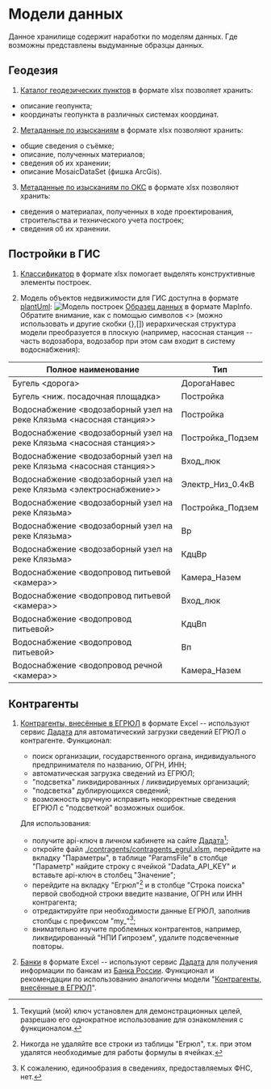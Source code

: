 # Модели данных

Данное хранилище содержит наработки по моделям данных. Где возможны представлены выдуманные образцы данных.

## Геодезия
1. [Каталог геодезических пунктов](./geodesy/geopoints.xlsx) в формате xlsx позволяет хранить:
- описание геопункта;
- координаты геопункта в различных системах координат.

2. [Метаданные по изысканиям](./geodesy/research-metadata.xlsx) в формате xlsx позволяют хранить:
- общие сведения о съёмке;
- описание, полученных материалов;
- сведения об их хранении;
- описание MosaicDataSet (фишка ArcGis).

3. [Метаданные по изысканиям по ОКС](./geodesy/bldg-metadata.xlsx) в формате xlsx позволяют хранить:
- сведения о материалах, полученных в ходе проектирования, строительства и технического учета построек;
- сведения об их хранении.

## Постройки в ГИС

1. [Классификатор](./bldg/classificat.xlsx) в формате xlsx помогает выделять конструктивные элементы построек.

2. Модель объектов недвижимости для ГИС доступна в формате [plantUml](./bldg/modelER.puml):
![Модель построек](https://www.plantuml.com/plantuml/png/bLN9JXj14BttLxJcaiIIBU0C4ISkaQ98y0CZF2XMl4JsSCaYiMHHOYAKHKg40WJkaHhmaC70-1Ug_oYlgWUxYR0pXiCqLVMgNhrvFInsuh0ThpVgglEirdmUjiE6RhIQhTMdxLOZqd5xFV8orMWjNA_7Iwrc_3X4-idASjIkhTrTiLnx4UdPEI-vKelhqJ0rDwDKp15TAj4UPNHjtr520xjbjydGfTsXQp9sLzjDX3OGx7FARf3HT8Nw7gelAIsLbBgdwH29L2Dy0bX6fqWbEAKSxE5Xw8oXG5xPhaOcuLhxLXgbt50Zdz2PW-7CJGn6xe01VhlesBVR33M2jvyhIgtMmqv71tI0NXy11KVNl0TqIkUkDQz0QQ1UAeqV-a4zEImikBz_EHAeINXlkqbzu2v6XT1dtntsoKZB9D_Io8x9AFb7L7jFYP_uWgDq4frS0zJSW5-Fzf0NuIkEWbD4kg1ZFuceCjnkZTscY1I2qlUN7Zt8MM7ifQoK03DfnsCS1vhwT_D4z8ooVvYI6GtfqO1Iu7Pa3FSnw03XkIBVHoXcq8V7zZMbQF86WGqqD31fAaRJOfLCf0GBZevLM1Bbiij_lGspkoFzwLZMEK5-a3iGb3sXMJ6_MQLIyT3VX2HBO2PZj0VQ0yaJPxoYWm9AHUgBe32r8vHdijpvq9hZiVbRnkqqScdv_IOYbhY7hqTkRFSDWDBCo4n4U6o-mmVc_omEqJkp7r3QWpWI-irsmWxNpiatuPzaRWRAjwkhESkRUbCFS46F9iqx4iY0OJ0eEna1Da4-pUqm_r1NQo6-qbNlM5Mgu4T81xE1RfNBU5OgfM3AEp_ra1aPKX2cb9gAZfv_XHb3EV8dz1nta_mA_xRuSVz2-F7SyuM5larko8wRtNqV_0BVehSJpaLgCMfMyN_xBm00)
[Образец данных](./bldg/sample/) в формате MapInfo.
Обратите внимание, как с помощью символов <> (можно использовать и другие скобки {},[]) иерархическая структура модели  преобразуется в плоскую (например, насосная станция -- часть водозабора, водозабор при этом сам входит в систему водоснабжения):

|Полное наименование|Тип|
|--|--|
|Бугель <дорога>|ДорогаНавес
|Бугель <ниж. посадочная площадка>|Постройка
|Водоснабжение <водозаборный узел на реке Клязьма <насосная станция>>|Постройка
|Водоснабжение <водозаборный узел на реке Клязьма <насосная станция>>|Постройка_Подзем
|Водоснабжение <водозаборный узел на реке Клязьма <насосная станция>>|Вход_люк
|Водоснабжение <водозаборный узел на реке Клязьма <электроснабжение>>|Электр_Низ_0.4кВ
|Водоснабжение <водозаборный узел на реке Клязьма>|Постройка_Подзем
|Водоснабжение <водозаборный узел на реке Клязьма>|Вр
|Водоснабжение <водозаборный узел на реке Клязьма>|КдцВр
|Водоснабжение <водопровод питьевой <камера>>|Камера_Назем
|Водоснабжение <водопровод питьевой <камера>>|Вход_люк
|Водоснабжение <водопровод питьевой>|КдцВп
|Водоснабжение <водопровод питьевой>|Вп
|Водоснабжение <водопровод речной <камера>>|Камера_Назем

## Контрагенты
1. <a name="dadata_egrul">[Контрагенты, внесённые в ЕГРЮЛ](./contragents/contragents_egrul.xlsm)</a> в формате Excel -- используют сервис [Дадата](https://dadata.ru) для автоматический загрузки сведений ЕГРЮЛ о контрагенте.
  Функционал:
   - поиск организации, государственного органа, индивидуального предпринимателя по названию, ОГРН, ИНН;
   - автоматическая загрузка сведений из ЕГРЮЛ;
   - "подсветка" ликвидированных / ликвидируемых организаций;
   - "подсветка" дублирующихся сведений;
   - возможность вручную исправить некорректные сведения ЕГРЮЛ с "подсветкой" возможных ошибок.
   
   Для использования:
    - получите api-ключ в личном кабинете на сайте [Дадата](https://dadata.ru)[^1];
    - откройте файл [./contragents/contragents_egrul.xlsm](./contragents/contragents_egrul.xlsm), перейдите на вкладку "Параметры", в таблице "ParamsFile" в столбце "Параметр" найдите строку с ячейкой "Dadata_API_KEY" и вставьте api-ключ в столбец "Значение";
    - перейдите на вкладку "Егрюл"[^2] и в столбце "Строка поиска" первой свободной строки введите название, ОГРН или ИНН контрагента;
    - отредактируйте при необходимости данные ЕГРЮЛ, заполнив столбцы с префиксом "my_"[^3];
    - внимательно изучите проблемных контрагентов, например, ликвидированный "НПИ Гипрозем", удалите подсвеченные повторы.
2. [Банки](./contragents/contragents_bank.xlsm) в формате Excel -- используют сервис [Дадата](https://dadata.ru) для получения информации по банкам из [Банка России](https://www.cbr.ru). Функционал и рекомендации по использованию аналогичны модели "[Контрагенты, внесённые в ЕГРЮЛ](#dadata_egrul)".

[^1]: Текущий (мой) ключ установлен для демонстрационных целей, разрешаю его однократное использование для ознакомления с функционалом.
[^2]: Никогда не удаляйте все строки из таблицы "Егрюл", т.к. при этом удалятся необходимые для работы формулы в ячейках.
[^3]: К сожалению, единообразия в сведениях, предоставляемых ФНС, нет.